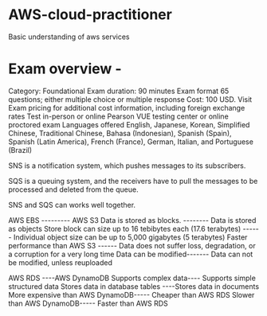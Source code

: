 # AWS-cloud-practitioner
Basic understanding of aws services
# Exam overview - 
Category:	Foundational
Exam duration: 90 minutes
Exam format	65 questions; either multiple choice or multiple response
Cost:	100 USD. Visit Exam pricing for additional cost information, including foreign exchange rates
Test in-person or online
Pearson VUE testing center or online proctored exam
Languages offered	English, Japanese, Korean, Simplified Chinese, Traditional Chinese, Bahasa (Indonesian), Spanish (Spain), Spanish (Latin America), French (France), German, Italian, and Portuguese (Brazil)

<!-- The Difference between SQS and SNS -->
SNS is a notification system, which pushes messages to its subscribers.

SQS is a queuing system, and the receivers have to pull the messages to be processed and deleted from the queue.

SNS and SQS can works well together.

<!-- Comparison of AWS EBS and AWS S3 -->
AWS EBS	      ---------              AWS S3
Data is stored as blocks. -------- Data is stored as objects
Store block can size up to 16 tebibytes each (17.6 terabytes) ------	Individual object size can be up to 5,000 gigabytes (5 terabytes)
Faster performance than AWS S3	------ Data does not suffer loss, degradation, or a corruption for a very long time
Data can be modified-------	Data can not be modified, unless reuploaded
<!-- Comparing AWS RDS and AWS DynamoDB -->
AWS RDS	----AWS DynamoDB
Supports complex data----	Supports simple structured data
Stores data in database tables	----Stores data in documents
More expensive than AWS DynamoDB-----	Cheaper than AWS RDS
Slower than AWS DynamoDB-----	Faster than AWS RDS
